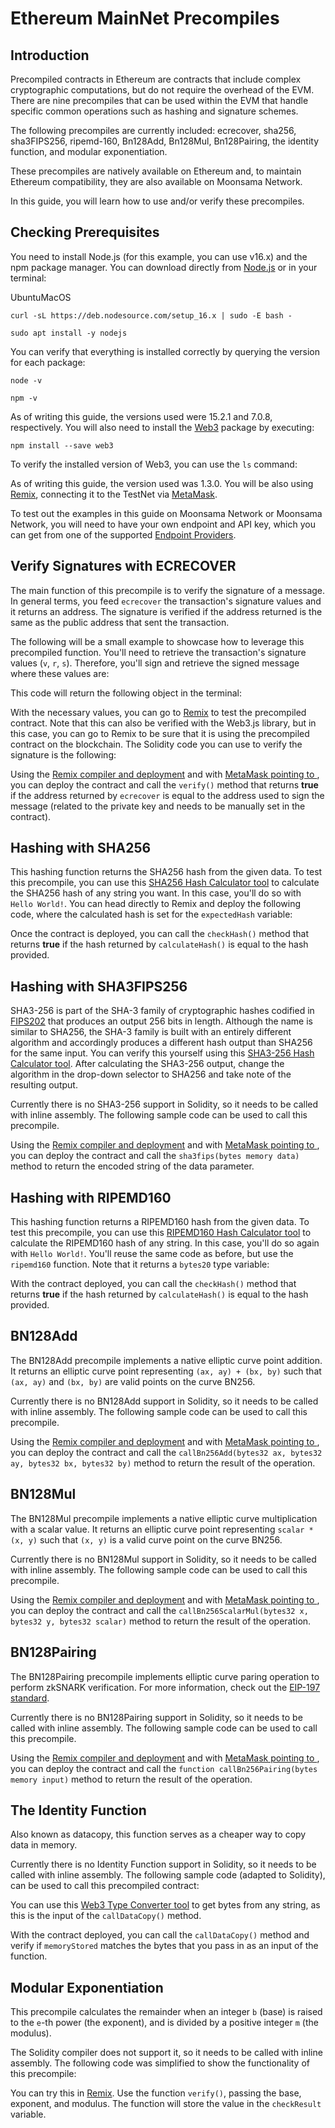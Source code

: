 # Ethereum MainNet Precompiles


## Introduction

Precompiled contracts in Ethereum are contracts that include complex cryptographic computations, but do not require the overhead of the EVM. There are nine precompiles that can be used within the EVM that handle specific common operations such as hashing and signature schemes.

The following precompiles are currently included: ecrecover, sha256, sha3FIPS256, ripemd-160, Bn128Add, Bn128Mul, Bn128Pairing, the identity function, and modular exponentiation.

These precompiles are natively available on Ethereum and, to maintain Ethereum compatibility, they are also available on Moonsama Network.

In this guide, you will learn how to use and/or verify these precompiles.

## Checking Prerequisites

You need to install Node.js (for this example, you can use v16.x) and the npm package manager. You can download directly from [Node.js](https://nodejs.org/en/download/) or in your terminal:

UbuntuMacOS

```
curl -sL https://deb.nodesource.com/setup_16.x | sudo -E bash -

sudo apt install -y nodejs

```

You can verify that everything is installed correctly by querying the version for each package:

```
node -v

```

```
npm -v

```

As of writing this guide, the versions used were 15.2.1 and 7.0.8, respectively. You will also need to install the [Web3](https://web3js.readthedocs.io/en/latest/) package by executing:

```
npm install --save web3

```

To verify the installed version of Web3, you can use the `ls` command:

As of writing this guide, the version used was 1.3.0. You will be also using [Remix](builders/build/eth-api/dev-env/remix/), connecting it to the  TestNet via [MetaMask](tokens/connect/metamask/).

To test out the examples in this guide on Moonsama Network or Moonsama Network, you will need to have your own endpoint and API key, which you can get from one of the supported [Endpoint Providers](builders/get-started/endpoints/).

## Verify Signatures with ECRECOVER

The main function of this precompile is to verify the signature of a message. In general terms, you feed `ecrecover` the transaction's signature values and it returns an address. The signature is verified if the address returned is the same as the public address that sent the transaction.

The following will be a small example to showcase how to leverage this precompiled function. You'll need to retrieve the transaction's signature values (`v`, `r`, `s`). Therefore, you'll sign and retrieve the signed message where these values are:

This code will return the following object in the terminal:

With the necessary values, you can go to [Remix](builders/build/eth-api/dev-env/remix/) to test the precompiled contract. Note that this can also be verified with the Web3.js library, but in this case, you can go to Remix to be sure that it is using the precompiled contract on the blockchain. The Solidity code you can use to verify the signature is the following:

Using the [Remix compiler and deployment](builders/build/eth-api/dev-env/remix) and with [MetaMask pointing to ](tokens/connect/metamask/), you can deploy the contract and call the `verify()` method that returns **true** if the address returned by `ecrecover` is equal to the address used to sign the message (related to the private key and needs to be manually set in the contract).

## Hashing with SHA256

This hashing function returns the SHA256 hash from the given data. To test this precompile, you can use this [SHA256 Hash Calculator tool](https://md5calc.com/hash/sha256) to calculate the SHA256 hash of any string you want. In this case, you'll do so with `Hello World!`. You can head directly to Remix and deploy the following code, where the calculated hash is set for the `expectedHash` variable:

Once the contract is deployed, you can call the `checkHash()` method that returns **true** if the hash returned by `calculateHash()` is equal to the hash provided.

## Hashing with SHA3FIPS256

SHA3-256 is part of the SHA-3 family of cryptographic hashes codified in [FIPS202](https://nvlpubs.nist.gov/nistpubs/FIPS/NIST.FIPS.202.pdf) that produces an output 256 bits in length. Although the name is similar to SHA256, the SHA-3 family is built with an entirely different algorithm and accordingly produces a different hash output than SHA256 for the same input. You can verify this yourself using this [SHA3-256 Hash Calculator tool](https://md5calc.com/hash/sha3-256). After calculating the SHA3-256 output, change the algorithm in the drop-down selector to SHA256 and take note of the resulting output.

Currently there is no SHA3-256 support in Solidity, so it needs to be called with inline assembly. The following sample code can be used to call this precompile.

Using the [Remix compiler and deployment](builders/build/eth-api/dev-env/remix/) and with [MetaMask pointing to ](tokens/connect/metamask/), you can deploy the contract and call the `sha3fips(bytes memory data)` method to return the encoded string of the data parameter.

## Hashing with RIPEMD160

This hashing function returns a RIPEMD160 hash from the given data. To test this precompile, you can use this [RIPEMD160 Hash Calculator tool](https://md5calc.com/hash/ripemd160) to calculate the RIPEMD160 hash of any string. In this case, you'll do so again with `Hello World!`. You'll reuse the same code as before, but use the `ripemd160` function. Note that it returns a `bytes20` type variable:

With the contract deployed, you can call the `checkHash()` method that returns **true** if the hash returned by `calculateHash()` is equal to the hash provided.

## BN128Add

The BN128Add precompile implements a native elliptic curve point addition. It returns an elliptic curve point representing `(ax, ay) + (bx, by)` such that `(ax, ay)` and `(bx, by)` are valid points on the curve BN256.

Currently there is no BN128Add support in Solidity, so it needs to be called with inline assembly. The following sample code can be used to call this precompile.

Using the [Remix compiler and deployment](builders/build/eth-api/dev-env/remix/) and with [MetaMask pointing to ](tokens/connect/metamask/), you can deploy the contract and call the `callBn256Add(bytes32 ax, bytes32 ay, bytes32 bx, bytes32 by)` method to return the result of the operation.

## BN128Mul

The BN128Mul precompile implements a native elliptic curve multiplication with a scalar value. It returns an elliptic curve point representing `scalar * (x, y)` such that `(x, y)` is a valid curve point on the curve BN256.

Currently there is no BN128Mul support in Solidity, so it needs to be called with inline assembly. The following sample code can be used to call this precompile.

Using the [Remix compiler and deployment](builders/build/eth-api/dev-env/remix/) and with [MetaMask pointing to ](tokens/connect/metamask/), you can deploy the contract and call the `callBn256ScalarMul(bytes32 x, bytes32 y, bytes32 scalar)` method to return the result of the operation.

## BN128Pairing

The BN128Pairing precompile implements elliptic curve paring operation to perform zkSNARK verification. For more information, check out the [EIP-197 standard](https://github.com/ethereum/EIPs/blob/master/EIPS/eip-197.md).

Currently there is no BN128Pairing support in Solidity, so it needs to be called with inline assembly. The following sample code can be used to call this precompile.

Using the [Remix compiler and deployment](builders/build/eth-api/dev-env/remix/) and with [MetaMask pointing to ](tokens/connect/metamask/), you can deploy the contract and call the `function callBn256Pairing(bytes memory input)` method to return the result of the operation.

## The Identity Function

Also known as datacopy, this function serves as a cheaper way to copy data in memory.

Currently there is no Identity Function support in Solidity, so it needs to be called with inline assembly. The following sample code (adapted to Solidity), can be used to call this precompiled contract:

You can use this [Web3 Type Converter tool](https://web3-type-converter.onbrn.com/) to get bytes from any string, as this is the input of the `callDataCopy()` method.

With the contract deployed, you can call the `callDataCopy()` method and verify if `memoryStored` matches the bytes that you pass in as an input of the function.

## Modular Exponentiation

This precompile calculates the remainder when an integer `b` (base) is raised to the `e`-th power (the exponent), and is divided by a positive integer `m` (the modulus).

The Solidity compiler does not support it, so it needs to be called with inline assembly. The following code was simplified to show the functionality of this precompile:

You can try this in [Remix](builders/build/eth-api/dev-env/remix/). Use the function `verify()`, passing the base, exponent, and modulus. The function will store the value in the `checkResult` variable.